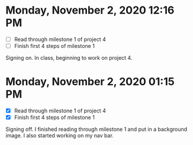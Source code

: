 # Monday, November  2, 2020 12:16 PM
- [ ] Read through milestone 1 of project 4 
- [ ] Finish first 4 steps of milestone 1

Signing on. In class, beginning to work on project 4. 

# Monday, November  2, 2020 01:15 PM
- [x] Read through milestone 1 of project 4 
- [x] Finish first 4 steps of milestone 1

Signing off. I finished reading through milestone 1 and put in a background image. I also started working on my nav bar. 
